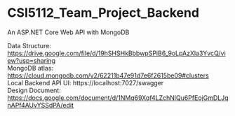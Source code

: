 # CSI5112_Team_Project_Backend  
An ASP.NET Core Web API with MongoDB  

Data Structure: https://drive.google.com/file/d/19hSHSHkBbbwpSPiB6_9oLpAzXla3YvcQ/view?usp=sharing  
MongoDB atlas: https://cloud.mongodb.com/v2/62211b47e91d7e6f2615be09#clusters  
Local Backend API UI: https://localhost:7027/swagger  
Design Document: https://docs.google.com/document/d/1NMq69Xqf4LZchNlQu6PfEojGmDLJqnAPf4AUvYSSdPA/edit
